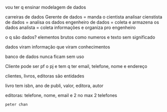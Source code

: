 vou ter q ensinar modelagem de dados

carreiras de dados 
Gerente de dados = manda o cientista analisar
cienstista de dados =  analisa os dados
engenheiro de dados = coleta e armazena os dados
analista = coleta informações  e organiza pro engenheiro

o q são dados?
elementos brutos como numeros e texto sem significado

dados viram informação que viram conhecimentos

banco de dados nunca ficam sem uso

Cliente pode ser pf o pj e tem q ter email, telefone, nome e endereço

clientes, livros, editoras são entidades

livro tem isbn, ano de publi, valor, editora, autor

editoras: telefone, nome, email e 2 no max 2 telefones

	peter chan
